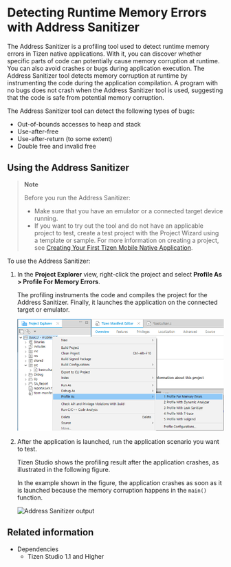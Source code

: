 # Detecting Runtime Memory Errors with Address Sanitizer

The Address Sanitizer is a profiling tool used to detect runtime memory errors in Tizen native applications. With it, you can discover whether specific parts of code can potentially cause memory corruption at runtime. You can also avoid crashes or bugs during application execution. The Address Sanitizer tool detects memory corruption at runtime by instrumenting the code during the application compilation. A program with no bugs does not crash when the Address Sanitizer tool is used, suggesting that the code is safe from potential memory corruption.

The Address Sanitizer tool can detect the following types of bugs:

- Out-of-bounds accesses to heap and stack
- Use-after-free
- Use-after-return (to some extent)
- Double free and invalid free

## Using the Address Sanitizer

> **Note**
>
> Before you run the Address Sanitizer:
>
> - Make sure that you have an emulator or a connected target device running.
> - If you want to try out the tool and do not have an applicable project to test, create a test project with the Project Wizard using a template or sample. For more information on creating a project, see [Creating Your First Tizen Mobile Native Application](../../native/get-started/mobile/first-app.md).

To use the Address Sanitizer:

1. In the **Project Explorer** view, right-click the project and select **Profile As > Profile For Memory Errors**.

   The profiling instruments the code and compiles the project for the Address Sanitizer. Finally, it launches the application on the connected target or emulator.

   ![Profiling the application](./media/address_sanitizer_profile.png)

2. After the application is launched, run the application scenario you want to test.

   Tizen Studio shows the profiling result after the application crashes, as illustrated in the following figure.

   In the example shown in the figure, the application crashes as soon as it is launched because the memory corruption happens in the `main()` function.

   ![Address Sanitizer output](./media/address_sanitizer_output.png)


## Related information
* Dependencies   
   - Tizen Studio 1.1 and Higher
